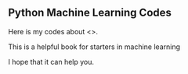 ## Python Machine Learning Codes
Here is my codes about <<Python Machine Learning>>.

This is a helpful book for starters in machine learning

I hope that it can help you.
